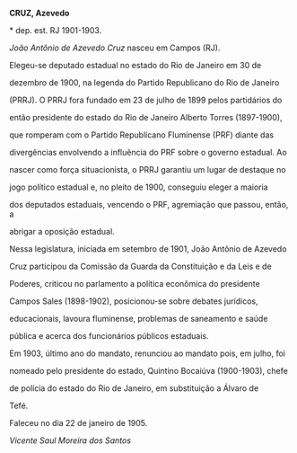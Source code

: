 **CRUZ, Azevedo**



\* dep. est. RJ 1901-1903.



*João Antônio de Azevedo Cruz* nasceu em Campos (RJ).



Elegeu-se deputado estadual no estado do Rio de Janeiro em 30 de

dezembro de 1900, na legenda do Partido Republicano do Rio de Janeiro

(PRRJ). O PRRJ fora fundado em 23 de julho de 1899 pelos partidários do

então presidente do estado do Rio de Janeiro Alberto Torres (1897-1900),

que romperam com o Partido Republicano Fluminense (PRF) diante das

divergências envolvendo a influência do PRF sobre o governo estadual. Ao

nascer como força situacionista, o PRRJ garantiu um lugar de destaque no

jogo político estadual e, no pleito de 1900, conseguiu eleger a maioria

dos deputados estaduais, vencendo o PRF, agremiação que passou, então, a

abrigar a oposição estadual.



Nessa legislatura, iniciada em setembro de 1901, João Antônio de Azevedo

Cruz participou da Comissão da Guarda da Constituição e da Leis e de

Poderes, criticou no parlamento a política econômica do presidente

Campos Sales (1898-1902), posicionou-se sobre debates jurídicos,

educacionais, lavoura fluminense, problemas de saneamento e saúde

pública e acerca dos funcionários públicos estaduais.



Em 1903, último ano do mandato, renunciou ao mandato pois, em julho, foi

nomeado pelo presidente do estado, Quintino Bocaiúva (1900-1903), chefe

de polícia do estado do Rio de Janeiro, em substituição a Álvaro de

Tefé.



Faleceu no dia 22 de janeiro de 1905.



*Vicente Saul Moreira dos Santos*



